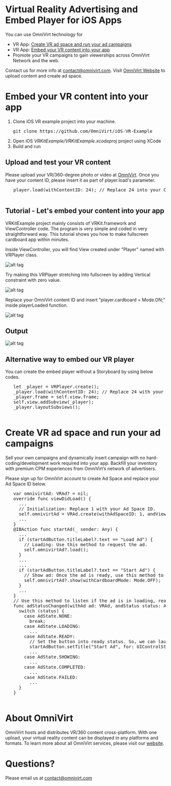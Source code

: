 # Virtual Reality Advertising and Embed Player for iOS Apps

You can use OmniVirt technology for
- VR App: [Create VR ad space and run your ad campaigns](#create-vr-ad-space-and-run-your-ad-campaigns)
- VR App: [Embed your VR content into your app](#embed-your-vr-content-into-your-app)
- Promote your VR campaigns to gain viewerships across OmniVirt Network and the web.

Contact us for more info at [contact@omnivirt.com](mailto:contact@omnivirt.com).
Visit [OmniVirt Website](https://www.omnivirt.com/) to upload content and create ad space.


# Embed your VR content into your app

1. Clone iOS VR example project into your machine. 
   <pre>
   git clone https://github.com/OmniVirt/iOS-VR-Example
   </pre>
2. Open iOS *VRKitExample/VRKitExample.xcodeproj* project using XCode
3. Build and run

## Upload and test your VR content

Please upload your VR/360-degree photo or video at [OmniVirt](https://www.omnivirt.com/).
Once you have your content ID, please insert it as part of player.load's parameter.

   <pre>
   player.load(withContentID: 24); // Replace 24 into your Content ID.
   </pre>
## Tutorial - Let's embed your content into your app

VRKitExample project mainly consists of VRKit.framework and ViewController code.
The program is very simple and coded in very straightforward way.
This tutorial shows you how to make fullscreen cardboard app within minutes.

Inside ViewController, you will find View created under "Player" named with VRPlayer class.

![alt tag](https://s3.amazonaws.com/adsoptimal-3dx-assets/manual_upload/wiki/step+1+-+Check+VRPlayer+View.png)

Try making this VRPlayer stretching into fullscreen by adding Vertical constraint with zero value.

![alt tag](https://s3.amazonaws.com/adsoptimal-3dx-assets/manual_upload/wiki/step+2+-+Make+Player+fullscreen.png)

Replace your OmniVirt content ID and insert "player.cardboard = Mode.ON;" inside playerLoaded function.

![alt tag](https://s3.amazonaws.com/adsoptimal-3dx-assets/manual_upload/wiki/step+3+-+Turn+cardboard+mode+on.png)

## Output

![alt tag](https://s3.amazonaws.com/adsoptimal-3dx-assets/manual_upload/wiki/cardboard+output.png)

## Alternative way to embed our VR player

You can create the embed player without a Storyboard by using below codes.

   <pre>
   let _player = VRPlayer.create();
   _player.load(withContentID: 24); // Replace 24 with your Content ID
   _player.frame = self.view.frame;
   self.view.addSubview(_player);
   _player.layoutSubviews();
   </pre>

# Create VR ad space and run your ad campaigns

   Sell your own campaigns and dynamically insert campaign with no hard-coding/development work required into your app.
   Backfill your inventory with premium CPM experiences from OmniVirt’s network of advertisers.

   Please sign up for OmniVirt account to create Ad Space and replace your Ad Space ID below.

   <pre>
   var omnivirtAd: VRAd? = nil;
   override func viewDidLoad() {
     ...
     // Initialization: Replace 1 with your Ad Space ID.
     self.omnivirtAd = VRAd.create(withAdSpaceID: 1, andViewController: self, andListener: self);
     ...
   }
   @IBAction func startAd(_ sender: Any) {
     ...
     if (startAdButton.titleLabel?.text == "Load Ad") {
       // Loading: Use this method to request the ad.
       self.omnivirtAd?.load();
     }
     ...
     ...
     if (startAdButton.titleLabel?.text == "Start Ad") {
       // Show ad: Once the ad is ready, use this method to display it.
       self.omnivirtAd?.show(withCardboardMode: Mode.OFF);
     }
     ...
   }
   // Use this method to listen if the ad is in loading, ready, showing, completed, or failed status.
   func adStatusChanged(withAd ad: VRAd, andStatus status: AdState) {
     switch (status) {
       case AdState.NONE:
         break;
       case AdState.LOADING:
         ...
       case AdState.READY:
         // Set the button into ready status. So, we can launch the ad space.
         startAdButton.setTitle("Start Ad", for: UIControlState.normal);
         ...
       case AdState.SHOWING:
         ...
       case AdState.COMPLETED:
         ...
       case AdState.FAILED:
         ...
     }
   }
   </pre>

# About OmniVirt

OmniVirt hosts and distributes VR/360 content cross-platform.
With one upload, your virtual reality content can be displayed in any platforms and formats.
To learn more about all OmniVirt services, please visit our [website](https://www.omnivirt.com).

# Questions?

Please email us at [contact@omnivirt.com](mailto:contact@omnivirt.com)
